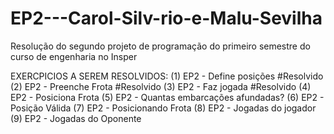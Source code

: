 # EP2---Carol-Silv-rio-e-Malu-Sevilha
Resolução do segundo projeto de programação do primeiro semestre do curso de engenharia no Insper

EXERCPICIOS A SEREM RESOLVIDOS:
(1) EP2 - Define posições #Resolvido
(2) EP2 - Preenche Frota #Resolvido
(3) EP2 - Faz jogada #Resolvido
(4) EP2 - Posiciona Frota
(5) EP2 - Quantas embarcações afundadas?
(6) EP2 - Posição Válida
(7) EP2 - Posicionando Frota
(8) EP2 - Jogadas do jogador
(9) EP2 - Jogadas do Oponente